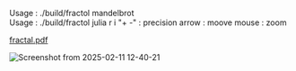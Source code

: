 Usage : ./build/fractol mandelbrot  
Usage : ./build/fractol julia r i
"+ -" : precision
arrow : moove
mouse : zoom

[fractal.pdf](https://github.com/user-attachments/files/18749329/fractal.pdf)


![Screenshot from 2025-02-11 12-40-21](https://github.com/user-attachments/assets/00af210f-6644-4e2d-9799-f6b0e2c9fb62)
